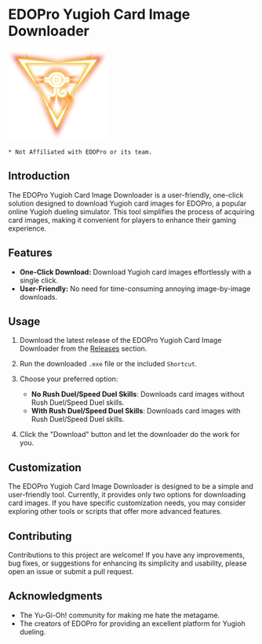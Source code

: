 # EDOPro Yugioh Card Image Downloader


<img src="https://raw.githubusercontent.com/BuckwheatBidoof/EDOPro-HD-Image-Downloader/main/images/ignis_logo.png" alt="drawing" width="200"/>

`* Not Affiliated with EDOPro or its team.`

## Introduction

The EDOPro Yugioh Card Image Downloader is a user-friendly, one-click solution designed to download Yugioh card images for EDOPro, a popular online Yugioh dueling simulator. This tool simplifies the process of acquiring card images, making it convenient for players to enhance their gaming experience.

## Features

- **One-Click Download:** Download Yugioh card images effortlessly with a single click.
- **User-Friendly:** No need for time-consuming annoying image-by-image downloads.

## Usage

1. Download the latest release of the EDOPro Yugioh Card Image Downloader from the [Releases](https://github.com/BuckwheatBidoof/EDOPro-HD-Image-Downloader/releases) section.

2. Run the downloaded `.exe` file or the included `Shortcut`.

3. Choose your preferred option:
   - **No Rush Duel/Speed Duel Skills**: Downloads card images without Rush Duel/Speed Duel skills.
   - **With Rush Duel/Speed Duel Skills**: Downloads card images with Rush Duel/Speed Duel skills.

4. Click the "Download" button and let the downloader do the work for you.

## Customization

The EDOPro Yugioh Card Image Downloader is designed to be a simple and user-friendly tool. Currently, it provides only two options for downloading card images. If you have specific customization needs, you may consider exploring other tools or scripts that offer more advanced features.

## Contributing

Contributions to this project are welcome! If you have any improvements, bug fixes, or suggestions for enhancing its simplicity and usability, please open an issue or submit a pull request.

## Acknowledgments

- The Yu-Gi-Oh! community for making me hate the metagame.
- The creators of EDOPro for providing an excellent platform for Yugioh dueling.
